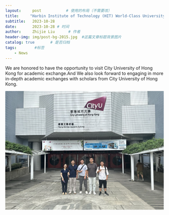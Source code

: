```yaml
---
layout:     post           # 使用的布局（不需要改）
title:     "Harbin Institute of Technology (HIT) World-Class University Strategic Cooperation Program - Hong Kong and Macau Joint Laboratory Construction Project." # 标题
subtitle:   2023-10-28
date:       2023-10-28 # 时间
author:     Zhijie Liu      # 作者
header-img: img/post-bg-2015.jpg  #这篇文章标题背景图片
catalog: true       # 是否归档
tags:        #标签
    - News
---
```


<p>We are honored to have the opportunity to visit City University of Hong Kong for academic exchange.And We also look forward to engaging in more in-depth academic exchanges with scholars from City University of Hong Kong.
<p><img src="/img/city_university.jpg">